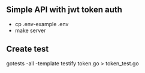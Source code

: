 ## Simple API with jwt token auth
- cp .env-example .env 
- make server

## Create test 
gotests -all -template testify token.go > token_test.go
